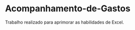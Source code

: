 # Acompanhamento-de-Gastos

Trabalho realizado para aprimorar as habilidades de Excel.

<a href="https://github.com/Jobanu/Acompanhamento-de-Gastos/blob/main/DESPESAS.xlsx" title="View XLSXX now">
